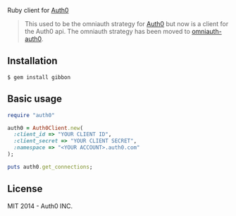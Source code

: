 Ruby client for [Auth0](https://auth0.com)

> This used to be the omniauth strategy for [Auth0](https://auth0.com) but now is a client for the Auth0 api. The omniauth strategy has been moved to [omniauth-auth0](https://github.com/auth0/omniauth-auth0).

## Installation

```
$ gem install gibbon
```

## Basic usage

```ruby
require "auth0"

auth0 = Auth0Client.new(
  :client_id => "YOUR CLIENT ID",
  :client_secret => "YOUR CLIENT SECRET",
  :namespace => "<YOUR ACCOUNT>.auth0.com"
);

puts auth0.get_connections;
```

## License

MIT 2014 - Auth0 INC.